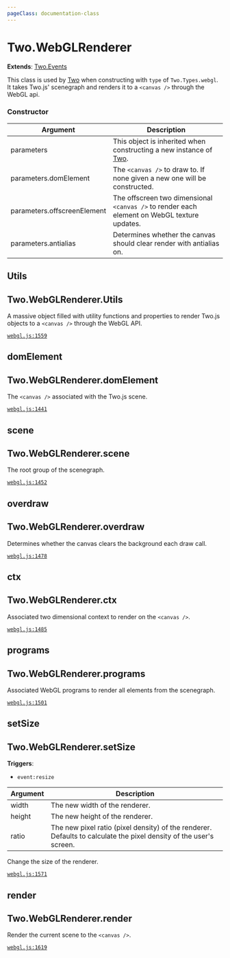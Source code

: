 ```yaml
---
pageClass: documentation-class
---
```


# Two.WebGLRenderer


<div class="extends">

__Extends__: [Two.Events](/documentation/events/)

</div>


This class is used by [Two](/documentation/) when constructing with `type` of `Two.Types.webgl`. It takes Two.js' scenegraph and renders it to a `<canvas />` through the WebGL api.


<div class="meta">
  <custom-button text="Source" type="source" href="https://github.com/jonobr1/two.js/blob/dev/C:\Users\pures\Jono\two-js\src\renderers/webgl.js" />
</div>



### Constructor


| Argument | Description |
| ---- | ----------- |
|  parameters  | This object is inherited when constructing a new instance of [Two](/documentation/). |
|  parameters.domElement  | The `<canvas />` to draw to. If none given a new one will be constructed. |
|  parameters.offscreenElement  | The offscreen two dimensional `<canvas />` to render each element on WebGL texture updates. |
|  parameters.antialias  | Determines whether the canvas should clear render with antialias on. |



<div class="static member ">

## Utils

<h2 class="longname" aria-hidden="true"><span class="prefix">Two.WebGLRenderer.</span><span class="shortname">Utils</span></h2>










<div class="properties">

A massive object filled with utility functions and properties to render Two.js objects to a `<canvas />` through the WebGL API.

</div>








<div class="meta">

  [`webgl.js:1559`](https://github.com/jonobr1/two.js/blob/dev/C:\Users\pures\Jono\two-js\src\renderers/webgl.js#L1559)

</div>






</div>



<div class="instance member ">

## domElement

<h2 class="longname" aria-hidden="true"><span class="prefix">Two.WebGLRenderer.</span><span class="shortname">domElement</span></h2>










<div class="properties">

The `<canvas />` associated with the Two.js scene.

</div>








<div class="meta">

  [`webgl.js:1441`](https://github.com/jonobr1/two.js/blob/dev/C:\Users\pures\Jono\two-js\src\renderers/webgl.js#L1441)

</div>






</div>



<div class="instance member ">

## scene

<h2 class="longname" aria-hidden="true"><span class="prefix">Two.WebGLRenderer.</span><span class="shortname">scene</span></h2>










<div class="properties">

The root group of the scenegraph.

</div>








<div class="meta">

  [`webgl.js:1452`](https://github.com/jonobr1/two.js/blob/dev/C:\Users\pures\Jono\two-js\src\renderers/webgl.js#L1452)

</div>






</div>



<div class="instance member ">

## overdraw

<h2 class="longname" aria-hidden="true"><span class="prefix">Two.WebGLRenderer.</span><span class="shortname">overdraw</span></h2>










<div class="properties">

Determines whether the canvas clears the background each draw call.

</div>








<div class="meta">

  [`webgl.js:1478`](https://github.com/jonobr1/two.js/blob/dev/C:\Users\pures\Jono\two-js\src\renderers/webgl.js#L1478)

</div>






</div>



<div class="instance member ">

## ctx

<h2 class="longname" aria-hidden="true"><span class="prefix">Two.WebGLRenderer.</span><span class="shortname">ctx</span></h2>










<div class="properties">

Associated two dimensional context to render on the `<canvas />`.

</div>








<div class="meta">

  [`webgl.js:1485`](https://github.com/jonobr1/two.js/blob/dev/C:\Users\pures\Jono\two-js\src\renderers/webgl.js#L1485)

</div>






</div>



<div class="instance member ">

## programs

<h2 class="longname" aria-hidden="true"><span class="prefix">Two.WebGLRenderer.</span><span class="shortname">programs</span></h2>










<div class="properties">

Associated WebGL programs to render all elements from the scenegraph.

</div>








<div class="meta">

  [`webgl.js:1501`](https://github.com/jonobr1/two.js/blob/dev/C:\Users\pures\Jono\two-js\src\renderers/webgl.js#L1501)

</div>






</div>



<div class="instance function ">

## setSize

<h2 class="longname" aria-hidden="true"><span class="prefix">Two.WebGLRenderer.</span><span class="shortname">setSize</span></h2>








<div class="fires">

__Triggers__:

+ `event:resize`

</div>





<div class="params">

| Argument | Description |
| ---- | ----------- |
|  width  | The new width of the renderer. |
|  height  | The new height of the renderer. |
|  ratio  | The new pixel ratio (pixel density) of the renderer. Defaults to calculate the pixel density of the user's screen. |
</div>




<div class="description">

Change the size of the renderer.

</div>



<div class="meta">

  [`webgl.js:1571`](https://github.com/jonobr1/two.js/blob/dev/C:\Users\pures\Jono\two-js\src\renderers/webgl.js#L1571)

</div>






</div>



<div class="instance function ">

## render

<h2 class="longname" aria-hidden="true"><span class="prefix">Two.WebGLRenderer.</span><span class="shortname">render</span></h2>















<div class="description">

Render the current scene to the `<canvas />`.

</div>



<div class="meta">

  [`webgl.js:1619`](https://github.com/jonobr1/two.js/blob/dev/C:\Users\pures\Jono\two-js\src\renderers/webgl.js#L1619)

</div>






</div>


